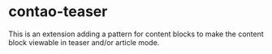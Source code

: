 # contao-teaser
This is an extension adding a pattern for content blocks to make the content block viewable in teaser and/or article mode.
